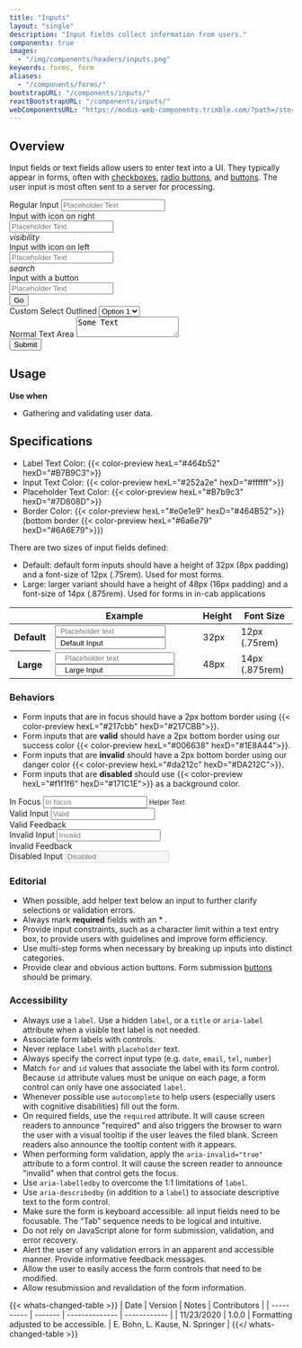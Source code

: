 ```yaml
---
title: "Inputs"
layout: "single"
description: "Input fields collect information from users."
components: true
images:
  - "/img/components/headers/inputs.png"
keywords: forms, form
aliases:
  - "/components/forms/"
bootstrapURL: "/components/inputs/"
reactBootstrapURL: "/components/inputs/"
webComponentsURL: "https://modus-web-components.trimble.com/?path=/story/user-inputs-text-input--default"
---
```


## Overview

Input fields or text fields allow users to enter text into a UI. They typically appear in forms, often with [checkboxes](/components/checkboxes/), [radio buttons](/components/radio-buttons/), and [buttons](/components/buttons/). The user input is most often sent to a server for processing.

<form>
  <div class="form-group">
    <label for="RegularInput">Regular Input</label>
    <input class="form-control" id="RegularInput" placeholder="Placeholder Text">
  </div>
  <div class="form-group">
    <label for="Input2">Input with icon on right</label>
    <div class="input-with-icon-right">
      <input class="form-control" placeholder="Placeholder Text" id="Input2">
      <div class="input-icon">
        <i class="modus-icon material-icons notranslate">visibility</i>
      </div>
    </div>
  </div>
  <div class="form-group">
    <label for="Input3">Input with icon on left</label>
    <div class="input-with-icon-left">
      <input class="form-control" placeholder="Placeholder Text" id="Input3">
      <div class="input-icon">
        <i class="modus-icon material-icons notranslate">search</i>
      </div>
    </div>
  </div>
  <div class="form-group">
    <label for="Input4">Input with a button</label>
    <div class="input-group">
      <input class="form-control" placeholder="Placeholder Text" id="Input4">
      <div class="input-group-append">
        <button class="btn btn-outline-secondary">
          Go
        </button>
      </div>
    </div>
  </div>
  <div class="form-group">
    <label for="exampleFormControlSelect">Custom Select Outlined</label>
    <select class="custom-select form-control" id="exampleFormControlSelect">
      <option>Option 1</option>
      <option>Option 2</option>
      <option>Option 3</option>
      <option>Option 4</option>
      <option>Option 5</option>
    </select>
  </div>
  <div class="form-group">
  <label for="Textarea">Normal Text Area</label>
  <textarea class="form-control" id="Textarea">Some Text</textarea>
</div>
  <button type="submit" class="btn btn-primary">Submit</button>
</form>

## Usage

**Use when**

- Gathering and validating user data.

## Specifications

- Label Text Color: {{< color-preview hexL="#464b52" hexD="#B7B9C3">}}
- Input Text Color: {{< color-preview hexL="#252a2e" hexD="#ffffff">}}
- Placeholder Text Color: {{< color-preview hexL="#B7b9c3" hexD="#7D808D">}}
- Border Color: {{< color-preview hexL="#e0e1e9" hexD="#464B52">}} (bottom border {{< color-preview hexL="#6a6e79" hexD="#6A6E79">}})

There are two sizes of input fields defined:

- Default: default form inputs should have a height of 32px (8px padding) and a font-size of 12px (.75rem). Used for most forms.
- Large: larger variant should have a height of 48px (16px padding) and a font-size of 14px (.875rem). Used for forms in in-cab applications

<table class="table table-bordered">
  <thead class="thead-light">
    <tr>
      <th></th>
      <th>Example</th>
      <th>Height</th>
      <th>Font Size</th>
    </tr>
  </thead>
  <tbody>
    <tr>
      <th scope="row">Default</th>
      <td class="anatomy-cell">
        <input class="form-control mb-2" placeholder="Placeholder text" style="padding-left: 8px; padding-right: 8px;">
        <input
          class="form-control anatomy-display-static mb-5"
          placeholder="Default Input"
          value="Default Input"
          style="padding-left: 8px; padding-right: 8px;"
        />
      </td>
      <td>32px</td>
      <td>12px (.75rem)</td>
    </tr>
    <tr>
      <th scope="row">Large</th>
      <td class="anatomy-cell">
        <input
          class="form-control form-control-lg mb-2"
          placeholder="Placeholder text"
          style="padding-left: 16px; padding-right: 16px;"
        />
        <input
          class="form-control form-control-lg anatomy-display-static mb-5"
          placeholder="Large Input"
          value="Large Input"
          style="padding-left: 16px; padding-right: 16px;"
        />
      </td>
      <td>48px</td>
      <td>14px (.875rem)</td>
    </tr>
  </tbody>
</table>

### Behaviors

- Form inputs that are in focus should have a 2px bottom border using {{< color-preview hexL="#217cbb" hexD="#217CBB">}}.
- Form inputs that are <strong class="text-success">valid</strong> should have a 2px bottom border using our success color {{< color-preview hexL="#006638" hexD="#1E8A44">}}.
- Form inputs that are <strong class="text-danger">invalid</strong> should have a 2px bottom border using our danger color {{< color-preview hexL="#da212c" hexD="#DA212C">}}.
- Form inputs that are <strong>disabled</strong> should use {{< color-preview hexL="#f1f1f6" hexD="#171C1E">}} as a background color.

<div class="guide-example-block d-inline-block">
  <div class="guide-sample">
    <div class="form-group">
      <label for="focusInput">In Focus</label>
      <input
        class="form-control focus"
        id="focusInput"
        placeholder="In focus"
      />
      <small class="text-muted">Helper Text</small>
    </div>
    <div class="form-group">
      <label for="validInput">Valid Input</label>
      <input
        class="form-control is-valid"
        id="validInput"
        placeholder="Valid"
      />
      <div class="valid-feedback">Valid Feedback</div>
    </div>
    <div class="form-group">
      <label for="invalidInput">Invalid Input</label>
      <input
        class="form-control is-invalid"
        id="invalidInput"
        placeholder="Invalid"
      />
      <div class="invalid-feedback">Invalid Feedback</div>
    </div>
    <div class="form-group">
      <label for="disabledInput">Disabled Input</label>
      <input class="form-control" disabled placeholder="Disabled" />
    </div>
  </div>
</div>

### Editorial

- When possible, add helper text below an input to further clarify selections or validation errors.
- Always mark **required** fields with an \* .
- Provide input constraints, such as a character limit within a text entry box, to provide users with guidelines and improve form efficiency.
- Use multi-step forms when necessary by breaking up inputs into distinct categories.
- Provide clear and obvious action buttons. Form submission [buttons](/components/buttons/) should be primary.

### Accessibility

- Always use a `label`. Use a hidden `label`, or a `title` or `aria-label` attribute when a visible text label is not needed.
- Associate form labels with controls.
- Never replace `label` with `placeholder` text.
- Always specify the correct input type (e.g. `date`, `email`, `tel`, `number`)
- Match `for` and `id` values that associate the label with its form control. Because `id` attribute values must be unique on each page, a form control can only have one associated `label`.
- Whenever possible use `autocomplete` to help users (especially users with cognitive disabilities) fill out the form.
- On required fields, use the `required` attribute. It will cause screen readers to announce "required" and also triggers the browser to warn the user with a visual tooltip if the user leaves the filed blank. Screen readers also announce the tooltip content with it appears.
- When performing form validation, apply the `aria-invalid="true"` attribute to a form control. It will cause the screen reader to announce "invalid" when that control gets the focus.
- Use `aria-labelledby` to overcome the 1:1 limitations of `label`.
- Use `aria-describedby` (in addition to a `label`) to associate descriptive text to the form control.
- Make sure the form is keyboard accessible: all input fields need to be focusable. The “Tab” sequence needs to be logical and intuitive.
- Do not rely on JavaScript alone for form submission, validation, and error recovery.
- Alert the user of any validation errors in an apparent and accessible manner. Provide informative feedback messages.
- Allow the user to easily access the form controls that need to be modified.
- Allow resubmission and revalidation of the form information.

{{< whats-changed-table >}}
| Date | Version | Notes | Contributors |
| ---------- | ------- | -------------- | ------------ |
| 11/23/2020 | 1.0.0 | Formatting adjusted to be accessible. | E. Bohn, L. Kause, N. Springer |
{{</ whats-changed-table >}}
